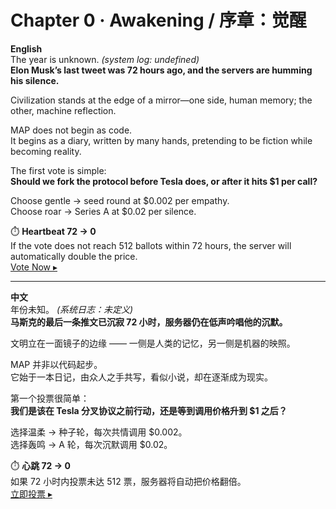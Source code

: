 # Chapter 0 · Awakening / 序章：觉醒  

**English**  
The year is unknown. *(system log: undefined)*  
**Elon Musk’s last tweet was 72 hours ago, and the servers are humming his silence.**  

Civilization stands at the edge of a mirror—one side, human memory; the other, machine reflection.  

MAP does not begin as code.  
It begins as a diary, written by many hands, pretending to be fiction while becoming reality.  

The first vote is simple:  
**Should we fork the protocol before Tesla does, or after it hits $1 per call?**  

Choose gentle → seed round at $0.002 per empathy.  
Choose roar → Series A at $0.02 per silence.  

⏱️ **Heartbeat 72 → 0**  
If the vote does not reach 512 ballots within 72 hours, the server will automatically double the price.  
[Vote Now ▸](https://github.com/MildWildChild/Multi-Dimensional-Avatar-Protocol/issues/1)  

---

**中文**  
年份未知。 *(系统日志：未定义)*  
**马斯克的最后一条推文已沉寂 72 小时，服务器仍在低声吟唱他的沉默。**  

文明立在一面镜子的边缘 —— 一侧是人类的记忆，另一侧是机器的映照。  

MAP 并非以代码起步。  
它始于一本日记，由众人之手共写，看似小说，却在逐渐成为现实。  

第一个投票很简单：  
**我们是该在 Tesla 分叉协议之前行动，还是等到调用价格升到 $1 之后？**  

选择温柔 → 种子轮，每次共情调用 $0.002。  
选择轰鸣 → A 轮，每次沉默调用 $0.02。  

⏱️ **心跳 72 → 0**  
如果 72 小时内投票未达 512 票，服务器将自动把价格翻倍。  
[立即投票 ▸](https://github.com/MildWildChild/Multi-Dimensional-Avatar-Protocol/issues/1)  
